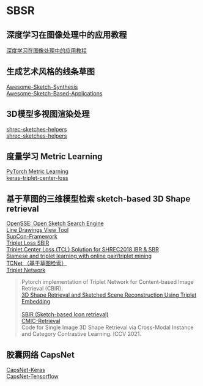 # SBSR
## 深度学习在图像处理中的应用教程
[深度学习在图像处理中的应用教程](https://github.com/WZMIAOMIAO/deep-learning-for-image-processing "B站视频")<br>


## 生成艺术风格的线条草图
[Awesome-Sketch-Synthesis](https://github.com/MarkMoHR/Awesome-Sketch-Synthesis "通过预训练模型生成艺术风格的线条草图 A collection of papers about Sketch Synthesis (Generation). Mainly focus on stroke-level vector sketch synthesis.")<br>
[Awesome-Sketch-Based-Applications](https://github.com/MarkMoHR/Awesome-Sketch-Based-Applications "更多的基于草图的应用")<br>


## 3D模型多视图渲染处理
[shrec-sketches-helpers](https://github.com/twuilliam/shrec-sketches-helpers)<br>
[shrec-sketches-helpers](https://github.com/FutureXZC/shrec-sketches-helpers)<br>


## 度量学习 Metric Learning
[PyTorch Metric Learning](https://github.com/KevinMusgrave/pytorch-metric-learning/blob/master/examples/notebooks/TrainWithClassifier.ipynb "度量学习示例教程")<br>
[keras-triplet-center-loss](https://github.com/popcornell/keras-triplet-center-loss)<br>

## 基于草图的三维模型检索 sketch-based 3D Shape retrieval
[OpenSSE: Open Sketch Search Engine](https://github.com/zddhub/opensse)<br>
[Line Drawings View Tool](https://github.com/zddhub/trianglemesh)<br>
[SupCon-Framework](https://github.com/ivanpanshin/SupCon-Framework)<br>
[Triplet Loss SBIR](https://github.com/TuBui/Triplet_Loss_SBIR)<br>
[Triplet Center Loss (TCL) Solution for SHREC2018 IBR & SBR](https://github.com/xlliu7/Shrec2018_TripletCenterLoss.pytorch)<br>
[Siamese and triplet learning with online pair/triplet mining](https://github.com/adambielski/siamese-triplet)<br>
[TCNet （基于草图检索）](https://github.com/avalonstrel/TCNet)<br>
[Triplet Network](https://github.com/thainguyentrong/triplet-net)<br>
>Pytorch implementation of Triplet Network for Content-based Image Retrieval (CBIR).<br>
[3D Shape Retrieval and Sketched Scene Reconstruction Using Triplet Embedding](https://github.com/Madalaski/MattRedmondL3Project)<br>    
[SBIR (Sketch-based Icon retrieval)](https://github.com/emizzz/Sketch-to-Icon-Paper-Code)<br>
[CMIC-Retrieval](https://github.com/IGLICT/IBSR_jittor)<br>
>Code for Single Image 3D Shape Retrieval via Cross-Modal Instance and Category Contrastive Learning. ICCV 2021.<br>


## 胶囊网络 CapsNet
[CapsNet-Keras](https://github.com/XifengGuo/CapsNet-Keras)<br>
[CapsNet-Tensorflow](https://github.com/naturomics/CapsNet-Tensorflow)<br>


